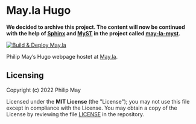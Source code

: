# May.la Hugo

**We decided to archive this project. 
The content will now be continued with the help of 
[Sphinx](https://www.sphinx-doc.org/) and 
[MyST](https://myst-parser.readthedocs.io/) 
in the project called
[may-la-myst](https://github.com/PhilipMay/may-la-myst).**

[![Build & Deploy May.la](https://github.com/PhilipMay/may-la-hugo/actions/workflows/make-deploy.yml/badge.svg)](https://github.com/PhilipMay/may-la-hugo/actions/workflows/make-deploy.yml)

Philip May’s Hugo webpage hostet at [May.la](https://May.la).

## Licensing

Copyright (c) 2022 Philip May

Licensed under the **MIT License** (the "License"); you may not use this file except in compliance with the License.
You may obtain a copy of the License by reviewing the file
[LICENSE](https://github.com/PhilipMay/may-la-hugo/blob/main/LICENSE) in the repository.
